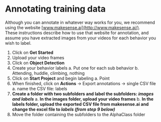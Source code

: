 # Annotating training data

Although you can annotate in whatever way works for you, we recommend using the website [www.makesense.ai](http://www.makesense.ai/).  
These instructions describe how to use that website for annotation, and assume you have extracted images from your videos for each behavior you wish to label.

1. Click on **Get Started**
2. Upload your video frames
3. Click on **Object Detection**
4. Create your behavior labels
    a. Put one for each sub behavior
    b. Attending, huddle, climbing, nothing
5. Click on **Start Project** and begin labeling
    a. Point
6. When finished, click on **Actions** → Export annotations → single CSV file
    a. name the CSV file: labels
7. **Create a folder with two subfolders and label the subfolders: *images and labels***
    a. **In the images folder, upload your video frames**
    b. **In the labels folder, upload the exported CSV file from makesense.ai and change the excel file to *labels (from step 9 below)***
8. Move the folder containing the subfolders to the AlphaClass folder
